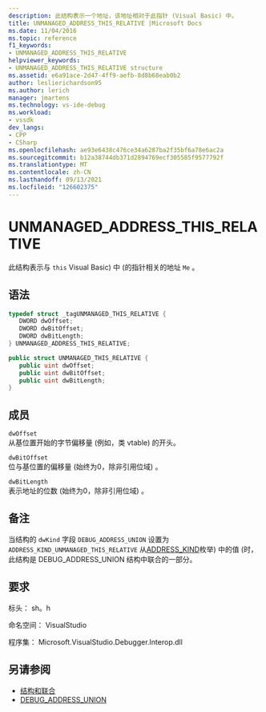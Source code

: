 ```yaml
---
description: 此结构表示一个地址，该地址相对于此指针 (Visual Basic) 中。
title: UNMANAGED_ADDRESS_THIS_RELATIVE |Microsoft Docs
ms.date: 11/04/2016
ms.topic: reference
f1_keywords:
- UNMANAGED_ADDRESS_THIS_RELATIVE
helpviewer_keywords:
- UNMANAGED_ADDRESS_THIS_RELATIVE structure
ms.assetid: e6a91ace-2d47-4ff9-aefb-8d8b68eab0b2
author: leslierichardson95
ms.author: lerich
manager: jmartens
ms.technology: vs-ide-debug
ms.workload:
- vssdk
dev_langs:
- CPP
- CSharp
ms.openlocfilehash: ae93e6438c476ce34a6287ba2f35bf6a78e6ac2a
ms.sourcegitcommit: b12a38744db371d2894769ecf305585f9577792f
ms.translationtype: MT
ms.contentlocale: zh-CN
ms.lasthandoff: 09/13/2021
ms.locfileid: "126602375"
---
```

# <a name="unmanaged_address_this_relative"></a>UNMANAGED_ADDRESS_THIS_RELATIVE
此结构表示与 `this` Visual Basic) 中 (的指针相关的地址 `Me` 。

## <a name="syntax"></a>语法

```cpp
typedef struct _tagUNMANAGED_THIS_RELATIVE {
   DWORD dwOffset;
   DWORD dwBitOffset;
   DWORD dwBitLength;
} UNMANAGED_ADDRESS_THIS_RELATIVE;
```

```csharp
public struct UNMANAGED_THIS_RELATIVE {
   public uint dwOffset;
   public uint dwBitOffset;
   public uint dwBitLength;
}
```

## <a name="members"></a>成员
 `dwOffset`\
 从基位置开始的字节偏移量 (例如，类 vtable) 的开头。

 `dwBitOffset`\
 位与基位置的偏移量 (始终为0，除非引用位域) 。

 `dwBitLength`\
 表示地址的位数 (始终为0，除非引用位域) 。

## <a name="remarks"></a>备注
 当结构的[](../../../extensibility/debugger/reference/debug-address-union.md) `dwKind` 字段 `DEBUG_ADDRESS_UNION` 设置为 `ADDRESS_KIND_UNMANAGED_THIS_RELATIVE` 从[ADDRESS_KIND](../../../extensibility/debugger/reference/address-kind.md)枚举) 中的值 (时，此结构是 DEBUG_ADDRESS_UNION 结构中联合的一部分。

## <a name="requirements"></a>要求
 标头： sh。h

 命名空间： VisualStudio

 程序集： Microsoft.VisualStudio.Debugger.Interop.dll

## <a name="see-also"></a>另请参阅
- [结构和联合](../../../extensibility/debugger/reference/structures-and-unions.md)
- [DEBUG_ADDRESS_UNION](../../../extensibility/debugger/reference/debug-address-union.md)
